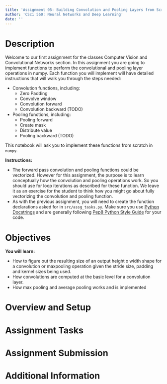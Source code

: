 ```yaml
---
title: 'Assignment 05: Building Convolution and Pooling Layers from Scratch'
author: 'CSci 560: Neural Networks and Deep Learning'
date: ''
---
```


# Description

Welcome to our first assignment for the classes Computer Vision and Convolutional Networks section.  In this assignment you are going to implement functions to perform the convolutional and pooling layer operations in numpy.  Each function you will implement will have detailed instructions that will walk you through the steps needed:

- Convolution functions, including:
    - Zero Padding
    - Convolve window 
    - Convolution forward
    - Convolution backward (TODO)
- Pooling functions, including:
    - Pooling forward
    - Create mask 
    - Distribute value
    - Pooling backward (TODO)
    
This notebook will ask you to implement these functions from scratch in `numpy`. 

**Instructions:**

- The forward pass convolution and pooling functions could be vectorized.  However for this assignment, the purpose is to learn conceptually how the
  convolution and pooling operations work.  So you should use for loop iterations as described for these function.  We leave it as an exercise for the
  student to think how you might go about fully vectorizing the convolution and pooling function.
- As with the previous assignment, you will need to create the function declarations asked for
  in `src/assg_tasks.py`.  Make sure you use
  [Python Docstrings](https://www.geeksforgeeks.org/python-docstrings/) and are generally
  following [Pep8 Python Style Guide](https://peps.python.org/pep-0008/) for your code.

# Objectives

**You will learn:**

- How to figure out the resulting size of an output height x width shape for a convolution
  or maxpooling operation given the stride size, padding and kernel sizes being used.
- How convolutions are computed at the basic level for a convolution layer.
- How max pooling and average pooling works and is implemented

# Overview and Setup

# Assignment Tasks

# Assignment Submission

# Additional Information



